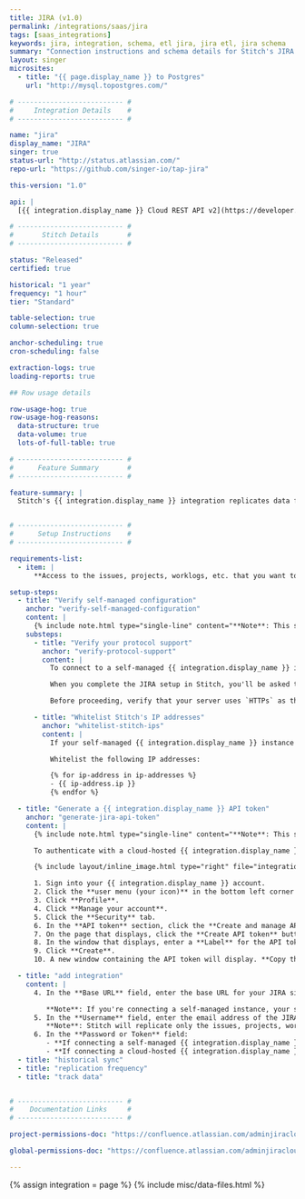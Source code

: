 ```yaml
---
title: JIRA (v1.0)
permalink: /integrations/saas/jira
tags: [saas_integrations]
keywords: jira, integration, schema, etl jira, jira etl, jira schema
summary: "Connection instructions and schema details for Stitch's JIRA integration."
layout: singer
microsites:
  - title: "{{ page.display_name }} to Postgres"
    url: "http://mysql.topostgres.com/"

# -------------------------- #
#     Integration Details    #
# -------------------------- #

name: "jira"
display_name: "JIRA"
singer: true
status-url: "http://status.atlassian.com/"
repo-url: "https://github.com/singer-io/tap-jira"

this-version: "1.0"

api: |
  [{{ integration.display_name }} Cloud REST API v2](https://developer.atlassian.com/cloud/jira/platform/rest/v2/){:target="new"}

# -------------------------- #
#       Stitch Details       #
# -------------------------- #

status: "Released"
certified: true

historical: "1 year"
frequency: "1 hour"
tier: "Standard"

table-selection: true
column-selection: true

anchor-scheduling: true
cron-scheduling: false

extraction-logs: true
loading-reports: true

## Row usage details

row-usage-hog: true
row-usage-hog-reasons:
  data-structure: true
  data-volume: true
  lots-of-full-table: true

# -------------------------- #
#      Feature Summary       #
# -------------------------- #

feature-summary: |
  Stitch's {{ integration.display_name }} integration replicates data from a {{ integration.display_name }} Cloud instance using the {{ integration.api | flatify | strip }}. Refer to the [Schema](#schema) section for a list of objects available for replication.


# -------------------------- #
#      Setup Instructions    #
# -------------------------- #

requirements-list:
  - item: |
      **Access to the issues, projects, worklogs, etc. that you want to replicate.** Stitch is only able to access the same objects that the user authenticating the integration has access to. If this user doesn't have access to specific datasets or records, Stitch will be unable to replicate them from {{ integration.display_name }}. Refer to [{{ integration.display_name }}'s documentation](https://confluence.atlassian.com/adminjiracloud/managing-project-permissions-776636362.html#Managingprojectpermissions-permission_schemes){:target="new"} for more info about permissions in {{ integration.display_name }}.

setup-steps:
  - title: "Verify self-managed configuration"
    anchor: "verify-self-managed-configuration"
    content: |
      {% include note.html type="single-line" content="**Note**: This step is only required if your JIRA instance is self-managed (hosted). Otherwise, skip this step." %}
    substeps:
      - title: "Verify your protocol support"
        anchor: "verify-protocol-support"
        content: |
          To connect to a self-managed {{ integration.display_name }} instance, your server must use `HTTPs` as the protocol. Stitch does not support `HTTP` for security reasons.

          When you complete the JIRA setup in Stitch, you'll be asked to enter your JIRA base URL. If Stitch determines that the protocol is not `HTTPs`, connection errors will arise.

          Before proceeding, verify that your server uses `HTTPs` as the protocol.

      - title: "Whitelist Stitch's IP addresses"
        anchor: "whitelist-stitch-ips"
        content: |
          If your self-managed {{ integration.display_name }} instance is behind a firewall, you'll also need to whitelist Stitch's IP addresses before proceeding. This ensures that Stitch will be allowed to access the instance. If you're unsure how to do this, contact a member of your technical team for assistance.

          Whitelist the following IP addresses:

          {% for ip-address in ip-addresses %}
          - {{ ip-address.ip }}
          {% endfor %}

  - title: "Generate a {{ integration.display_name }} API token"
    anchor: "generate-jira-api-token"
    content: |
      {% include note.html type="single-line" content="**Note**: This step is only required if your JIRA instance is cloud-hosted. Otherwise, skip this step." %}

      To authenticate with a cloud-hosted {{ integration.display_name }} instance, Stitch requires a {{ integration.display_name }} username and an API token. In this step, you'll generate an API token in {{ integration.display_name }}.

      {% include layout/inline_image.html type="right" file="integrations/jira-cloud-api-token-window.png" max-width="400px" %}

      1. Sign into your {{ integration.display_name }} account.
      2. Click the **user menu (your icon)** in the bottom left corner of the page.
      3. Click **Profile**.
      4. Click **Manage your account**.
      5. Click the **Security** tab.
      6. In the **API token** section, click the **Create and manage API tokens** link.
      7. On the page that displays, click the **Create API token** button.
      8. In the window that displays, enter a **Label** for the API token. For example: `Stitch`
      9. Click **Create**.
      10. A new window containing the API token will display. **Copy the token before closing the window**, as {{ integration.display_name }} will only display it once.

  - title: "add integration"
    content: |
      4. In the **Base URL** field, enter the base URL for your JIRA site. For example: `stitchdata.atlassian.net` or `stitchdata.atlassian.com`

         **Note**: If you're connecting a self-managed instance, your server must use the `HTTPs` protocol or Stitch will be unable to successfully connect.
      5. In the **Username** field, enter the email address of the JIRA user you want to use to authenticate the integration.
         **Note**: Stitch will replicate only the issues, projects, worklogs, etc. that this user has access to. If this user doesn't have access to specific datasets or records, Stitch will be unable to replicate them from JIRA.
      6. In the **Password or Token** field:
         - **If connecting a self-managed {{ integration.display_name }} instance**, enter the password associated with the user in the **Username** field.
         - **If connecting a cloud-hosted {{ integration.display_name }} instance**, paste the API token you generated in [Step 2](#generate-jira-api-token).
  - title: "historical sync"
  - title: "replication frequency"
  - title: "track data"


# -------------------------- #
#    Documentation Links     #
# -------------------------- #

project-permissions-doc: "https://confluence.atlassian.com/adminjiracloud/managing-project-permissions-776636362.html"

global-permissions-doc: "https://confluence.atlassian.com/adminjiracloud/managing-global-permissions-776636359.html"

---
```

{% assign integration = page %}
{% include misc/data-files.html %}
